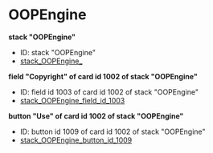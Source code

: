 # OOPEngine
**stack "OOPEngine"**
* ID: stack "OOPEngine"
* [stack_OOPEngine_](./OOPEngine_Scripts/stack_OOPEngine_.livecodescript)

**field "Copyright" of card id 1002 of stack "OOPEngine"**
* ID: field id 1003 of card id 1002 of stack "OOPEngine"
* [stack_OOPEngine_field_id_1003](./OOPEngine_Scripts/stack_OOPEngine_field_id_1003.livecodescript)

**button "Use" of card id 1002 of stack "OOPEngine"**
* ID: button id 1009 of card id 1002 of stack "OOPEngine"
* [stack_OOPEngine_button_id_1009](./OOPEngine_Scripts/stack_OOPEngine_button_id_1009.livecodescript)

